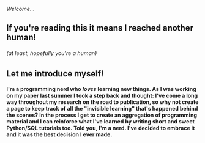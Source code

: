 _Welcome_...
## If you're reading this it means I reached another human!
###### (at least, hopefully you're a human) 
## Let me introduce myself!

#### I'm a programming nerd who _loves_ learning new things. As I was working on my paper last summer I took a step back and thought: I've come a long way throughout my research on the road to publication, so why not create a page to keep track of all the "invisible learning" that's happened behind the scenes? In the process I get to create an aggregation of programming material and I can reinforce what I've learned by writing short and sweet Python/SQL tutorials too. Told you, I'm a nerd. I've decided to embrace it and it was the best decision I ever made.
